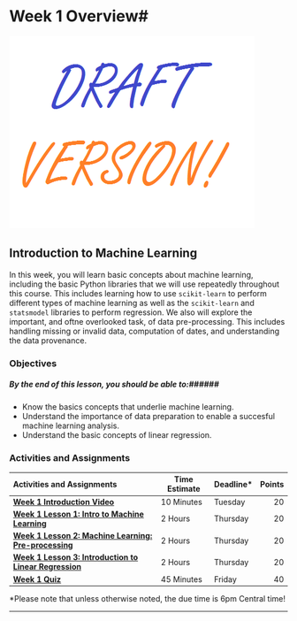 # Week 1 Overview#

![Draft](../images/Draft_Version_picture.png)

## Introduction to Machine Learning ##

In this week, you will learn basic concepts about machine learning,
including the basic Python libraries that we will use repeatedly
throughout this course. This includes learning how to use `scikit-learn`
to perform different types of machine learning as well as the
`scikit-learn` and `statsmodel` libraries to perform regression. We also
will explore the important, and oftne overlooked task, of data
pre-processing. This includes handling missing or invalid data,
computation of dates, and understanding the data provenance.

### Objectives ###

##### By the end of this lesson, you should be able to:######

- Know the basics concepts that underlie machine learning.
- Understand the importance of data preparation to enable a succesful machine learning analysis.
- Understand the basic concepts of linear regression.

### Activities and Assignments ###

|Activities and Assignments | Time Estimate | Deadline* | Points|
|:------| -----|-------|----------:|
|**[Week 1 Introduction Video][w1v]** | 10 Minutes | Tuesday |20|
|**[Week 1 Lesson 1: Intro to Machine Learning](lesson1.md)**| 2 Hours |Thursday| 20|
|**[Week 1 Lesson 2: Machine Learning: Pre-processing](lesson2.md)**| 2 Hours | Thursday | 20 |
|**[Week 1 Lesson 3: Introduction to Linear Regression](lesson3.md)**| 2 Hours | Thursday| 20 |
|**[Week 1 Quiz][w1q]**| 45 Minutes | Friday | 40|

*Please note that unless otherwise noted, the due time is 6pm Central time!

----------
[w1v]: https://mediaspace.illinois.edu/
[w1q]: https://learn.illinois.edu/mod/quiz/view.php?id=1325077
